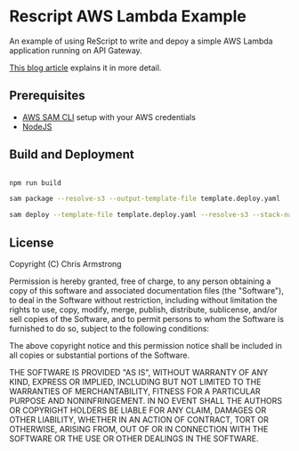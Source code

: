 # Rescript AWS Lambda Example

An example of using ReScript to write and depoy a simple AWS Lambda application running on API Gateway.

[This blog article](https://www.chrisarmstrong.dev/posts/rescript-on-aws-lambda) explains it in more detail.

## Prerequisites

* [AWS SAM CLI](https://docs.aws.amazon.com/serverless-application-model/latest/developerguide/serverless-sam-cli-install.html) setup with your AWS credentials
* [NodeJS](https://www.nodejs.org/)

## Build and Deployment

```bash

npm run build

sam package --resolve-s3 --output-template-file template.deploy.yaml

sam deploy --template-file template.deploy.yaml --resolve-s3 --stack-name rescript-example --capabilities CAPABILITY_IAM
```

## License

Copyright (C) Chris Armstrong

Permission is hereby granted, free of charge, to any person obtaining a copy of this software and associated documentation files (the "Software"), to deal in the Software without restriction, including without limitation the rights to use, copy, modify, merge, publish, distribute, sublicense, and/or sell copies of the Software, and to permit persons to whom the Software is furnished to do so, subject to the following conditions:

The above copyright notice and this permission notice shall be included in all copies or substantial portions of the Software.

THE SOFTWARE IS PROVIDED "AS IS", WITHOUT WARRANTY OF ANY KIND, EXPRESS OR IMPLIED, INCLUDING BUT NOT LIMITED TO THE WARRANTIES OF MERCHANTABILITY, FITNESS FOR A PARTICULAR PURPOSE AND NONINFRINGEMENT. IN NO EVENT SHALL THE AUTHORS OR COPYRIGHT HOLDERS BE LIABLE FOR ANY CLAIM, DAMAGES OR OTHER LIABILITY, WHETHER IN AN ACTION OF CONTRACT, TORT OR OTHERWISE, ARISING FROM, OUT OF OR IN CONNECTION WITH THE SOFTWARE OR THE USE OR OTHER DEALINGS IN THE SOFTWARE.
